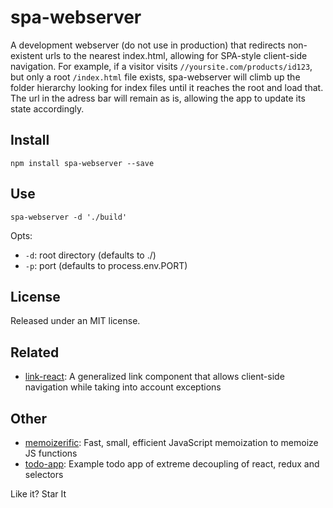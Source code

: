 # spa-webserver
A development webserver (do not use in production) that redirects non-existent urls to the nearest index.html, allowing for SPA-style client-side navigation. 
For example, if a visitor visits `//yoursite.com/products/id123`, but only a root `/index.html` file exists, spa-webserver will climb up the folder hierarchy looking for index files until it reaches the root and load that. The url in the adress bar will remain as is, allowing the app to update its state accordingly.

## Install
```
npm install spa-webserver --save
```

## Use
```
spa-webserver -d './build'
```

Opts:
- `-d`: root directory (defaults to ./)
- `-p`: port (defaults to process.env.PORT)


## License

Released under an MIT license.

## Related
- [link-react](https://github.com/thinkloop/link-react/): A generalized link <a> component that allows client-side navigation while taking into account exceptions

## Other
- [memoizerific](https://github.com/thinkloop/memoizerific/): Fast, small, efficient JavaScript memoization to memoize JS functions
- [todo-app](https://github.com/thinkloop/todo-app/): Example todo app of extreme decoupling of react, redux and selectors

Like it? Star It
